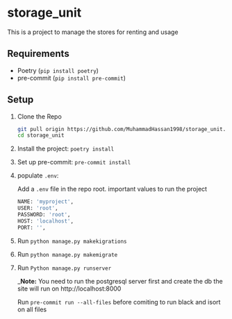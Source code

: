 # storage_unit

This is a project to manage the stores for renting and usage

## Requirements

- Poetry (`pip install poetry`)
- pre-commit (`pip install pre-commit`)

## Setup

1. Clone the Repo

    ```bash
    git pull origin https://github.com/MuhammadHassan1998/storage_unit.git
    cd storage_unit
    ```

2. Install the project: `poetry install`

3. Set up pre-commit: `pre-commit install`

4. populate `.env`:

    Add a `.env` file in the repo root.
    important values to run the project

    ```sh
    NAME: 'myproject',
    USER: 'root',
    PASSWORD: 'root',
    HOST: 'localhost',
    PORT: '',
    ```
5. Run `python manage.py makekigrations`

6. Run `python manage.py makemigrate`

7. Run `Python manage.py runserver`

    _**Note:** You need to run the postgresql server first and create the db
    the site will run on http://localhost:8000

    Run `pre-commit run --all-files` before comiting to run black and isort on all files
